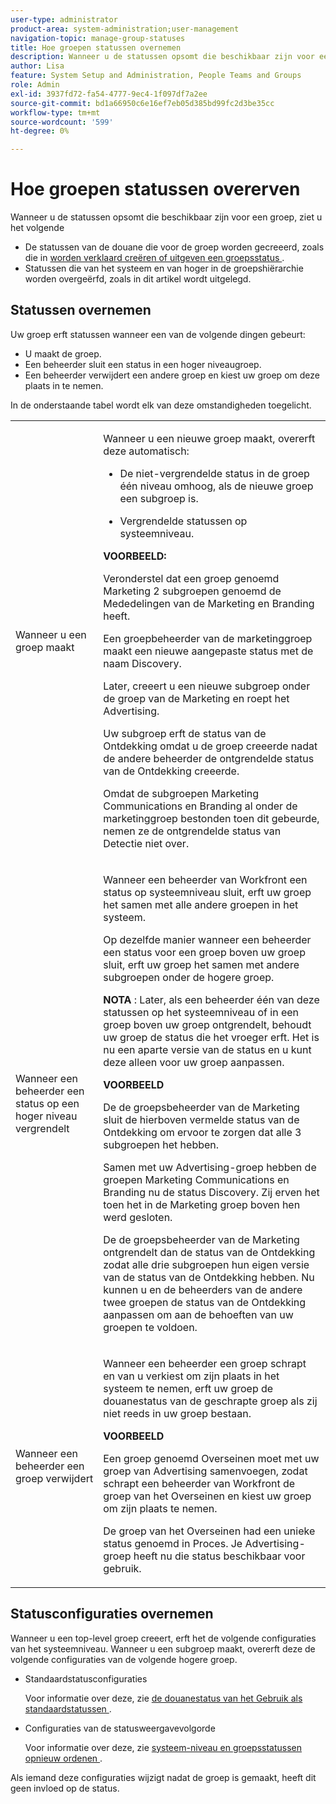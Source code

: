 ```yaml
---
user-type: administrator
product-area: system-administration;user-management
navigation-topic: manage-group-statuses
title: Hoe groepen statussen overnemen
description: Wanneer u de statussen opsomt die beschikbaar zijn voor een groep, ziet u het volgende
author: Lisa
feature: System Setup and Administration, People Teams and Groups
role: Admin
exl-id: 3937fd72-fa54-4777-9ec4-1f097df7a2ee
source-git-commit: bd1a66950c6e16ef7eb05d385bd99fc2d3be35cc
workflow-type: tm+mt
source-wordcount: '599'
ht-degree: 0%

---
```


# Hoe groepen statussen overerven

Wanneer u de statussen opsomt die beschikbaar zijn voor een groep, ziet u het volgende

* De statussen van de douane die voor de groep worden gecreeerd, zoals die in [ worden verklaard creëren of uitgeven een groepsstatus ](../../../administration-and-setup/manage-groups/manage-group-statuses/create-or-edit-a-group-status.md).
* Statussen die van het systeem en van hoger in de groepshiërarchie worden overgeërfd, zoals in dit artikel wordt uitgelegd.

## Statussen overnemen

Uw groep erft statussen wanneer een van de volgende dingen gebeurt:

* U maakt de groep.
* Een beheerder sluit een status in een hoger niveaugroep.
* Een beheerder verwijdert een andere groep en kiest uw groep om deze plaats in te nemen.

In de onderstaande tabel wordt elk van deze omstandigheden toegelicht.

<table style="table-layout:auto"> 
 <col> 
 <col> 
 <tbody> 
  <tr> 
   <td role="rowheader">Wanneer u een groep maakt</td> 
   <td> <p>Wanneer u een nieuwe groep maakt, overerft deze automatisch:</p> 
    <ul> 
     <li>De niet-vergrendelde status in de groep één niveau omhoog, als de nieuwe groep een subgroep is.</li> 
    </ul> 
    <ul> 
     <li>Vergrendelde statussen op systeemniveau.</li> 
    </ul> 
     <b> VOORBEELD:</b></span></span> 
     <p>Veronderstel dat een groep genoemd Marketing 2 subgroepen genoemd de Mededelingen van de Marketing en Branding heeft.</p> 
     <p>Een groepbeheerder van de marketinggroep maakt een nieuwe aangepaste status met de naam Discovery.</p> 
     <p>Later, creeert u een nieuwe subgroep onder de groep van de Marketing en roept het Advertising.</p> 
     <p>Uw subgroep erft de status van de Ontdekking omdat u de groep creeerde nadat de andere beheerder de ontgrendelde status van de Ontdekking creeerde.</p> 
     <p>Omdat de subgroepen Marketing Communications en Branding al onder de marketinggroep bestonden toen dit gebeurde, nemen ze de ontgrendelde status van Detectie niet over.</p> 
    </div> </td> 
  </tr> 
  <tr> 
   <td role="rowheader">Wanneer een beheerder een status op een hoger niveau vergrendelt</td> 
   <td> <p>Wanneer een beheerder van Workfront een status op systeemniveau sluit, erft uw groep het samen met alle andere groepen in het systeem.</p> <p>Op dezelfde manier wanneer een beheerder een status voor een groep boven uw groep sluit, erft uw groep het samen met andere subgroepen onder de hogere groep.</p> <p><b> NOTA </b>: Later, als een beheerder één van deze statussen op het systeemniveau of in een groep boven uw groep ontgrendelt, behoudt uw groep de status die het vroeger erft. Het is nu een aparte versie van de status en u kunt deze alleen voor uw groep aanpassen.</p> 
    <p><b>VOORBEELD</b></p>
    <p>De de groepsbeheerder van de Marketing sluit de hierboven vermelde status van de Ontdekking om ervoor te zorgen dat alle 3 subgroepen het hebben.</p> 
    <p>Samen met uw Advertising-groep hebben de groepen Marketing Communications en Branding nu de status Discovery. Zij erven het toen het in de Marketing groep boven hen werd gesloten.</p> 
    <p>De de groepsbeheerder van de Marketing ontgrendelt dan de status van de Ontdekking zodat alle drie subgroepen hun eigen versie van de status van de Ontdekking hebben. Nu kunnen u en de beheerders van de andere twee groepen de status van de Ontdekking aanpassen om aan de behoeften van uw groepen te voldoen.</p> 
  </td> 
  </tr> 
  <tr> 
   <td role="rowheader">Wanneer een beheerder een groep verwijdert</td> 
   <td> <p>Wanneer een beheerder een groep schrapt en van u verkiest om zijn plaats in het systeem te nemen, erft uw groep de douanestatus van de geschrapte groep als zij niet reeds in uw groep bestaan.</p> 
   <p><b>VOORBEELD </b></p>
     <p>Een groep genoemd Overseinen moet met uw groep van Advertising samenvoegen, zodat schrapt een beheerder van Workfront de groep van het Overseinen en kiest uw groep om zijn plaats te nemen.</p> 
     <p>De groep van het Overseinen had een unieke status genoemd in Proces. Je Advertising-groep heeft nu die status beschikbaar voor gebruik.</p> 
    </div> </td> 
  </tr> 
 </tbody> 
</table>

## Statusconfiguraties overnemen

Wanneer u een top-level groep creeert, erft het de volgende configuraties van het systeemniveau. Wanneer u een subgroep maakt, overerft deze de volgende configuraties van de volgende hogere groep.

* Standaardstatusconfiguraties

  Voor informatie over deze, zie [ de douanestatus van het Gebruik als standaardstatussen ](../../../administration-and-setup/customize-workfront/creating-custom-status-and-priority-labels/use-custom-statuses-as-default-statuses.md).

* Configuraties van de statusweergavevolgorde

  Voor informatie over deze, zie [ systeem-niveau en groepsstatussen opnieuw ordenen ](../../../administration-and-setup/customize-workfront/creating-custom-status-and-priority-labels/reorder-system-statuses.md).

Als iemand deze configuraties wijzigt nadat de groep is gemaakt, heeft dit geen invloed op de status.
